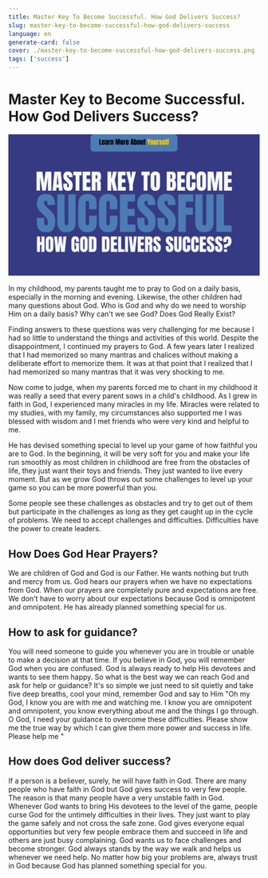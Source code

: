 ```yaml
---
title: Master Key To Become Successful. How God Delivers Success? 
slug: master-key-to-become-successful-how-god-delivers-success
language: en
generate-card: false
cover: ./master-key-to-become-successful-how-god-delivers-success.png
tags: ['success']
---
```

# Master Key to Become Successful. How God Delivers Success?

![](./master-key-to-become-successful-how-god-delivers-success.png)

In my childhood, my parents taught me to pray to God on a daily basis, especially in the morning and evening. Likewise, the other children had many questions about God. Who is God and why do we need to worship Him on a daily basis? Why can&#39;t we see God? Does God Really Exist?

Finding answers to these questions was very challenging for me because I had so little to understand the things and activities of this world. Despite the disappointment, I continued my prayers to God. A few years later I realized that I had memorized so many mantras and chalices without making a deliberate effort to memorize them. It was at that point that I realized that I had memorized so many mantras that it was very shocking to me.

Now come to judge, when my parents forced me to chant in my childhood it was really a seed that every parent sows in a child&#39;s childhood. As I grew in faith in God, I experienced many miracles in my life. Miracles were related to my studies, with my family, my circumstances also supported me I was blessed with wisdom and I met friends who were very kind and helpful to me.

He has devised something special to level up your game of how faithful you are to God. In the beginning, it will be very soft for you and make your life run smoothly as most children in childhood are free from the obstacles of life, they just want their toys and friends. They just wanted to live every moment. But as we grow God throws out some challenges to level up your game so you can be more powerful than you.

Some people see these challenges as obstacles and try to get out of them but participate in the challenges as long as they get caught up in the cycle of problems. We need to accept challenges and difficulties. Difficulties have the power to create leaders.

## How Does God Hear Prayers?

We are children of God and God is our Father. He wants nothing but truth and mercy from us. God hears our prayers when we have no expectations from God. When our prayers are completely pure and expectations are free. We don&#39;t have to worry about our expectations because God is omnipotent and omnipotent. He has already planned something special for us.

## How to ask for guidance?

You will need someone to guide you whenever you are in trouble or unable to make a decision at that time. If you believe in God, you will remember God when you are confused. God is always ready to help His devotees and wants to see them happy. So what is the best way we can reach God and ask for help or guidance? It&#39;s so simple we just need to sit quietly and take five deep breaths, cool your mind, remember God and say to Him &quot;Oh my God, I know you are with me and watching me. I know you are omnipotent and omnipotent, you know everything about me and the things I go through. O God, I need your guidance to overcome these difficulties. Please show me the true way by which I can give them more power and success in life. Please help me &quot;

## How does God deliver success?

If a person is a believer, surely, he will have faith in God. There are many people who have faith in God but God gives success to very few people. The reason is that many people have a very unstable faith in God. Whenever God wants to bring His devotees to the level of the game, people curse God for the untimely difficulties in their lives. They just want to play the game safely and not cross the safe zone. God gives everyone equal opportunities but very few people embrace them and succeed in life and others are just busy complaining. God wants us to face challenges and become stronger. God always stands by the way we walk and helps us whenever we need help. No matter how big your problems are, always trust in God because God has planned something special for you.